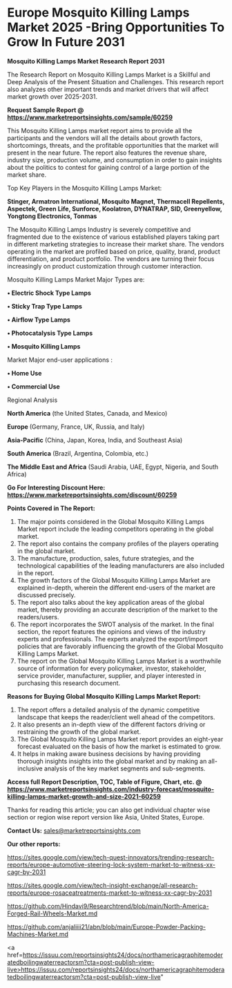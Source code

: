 # Europe Mosquito Killing Lamps Market 2025 -Bring Opportunities To Grow In Future 2031

<strong>Mosquito Killing Lamps Market Research Report 2031</strong>

The Research Report on Mosquito Killing Lamps Market is a Skillful and Deep Analysis of the Present Situation and Challenges. This research report also analyzes other important trends and market drivers that will affect market growth over 2025-2031.

<strong>Request Sample Report @ <a href=https://www.marketreportsinsights.com/sample/60259>https://www.marketreportsinsights.com/sample/60259</a></strong>

This Mosquito Killing Lamps market report aims to provide all the participants and the vendors will all the details about growth factors, shortcomings, threats, and the profitable opportunities that the market will present in the near future. The report also features the revenue share, industry size, production volume, and consumption in order to gain insights about the politics to contest for gaining control of a large portion of the market share.

Top Key Players in the Mosquito Killing Lamps Market:

<strong>Stinger, Armatron International, Mosquito Magnet, Thermacell Repellents, Aspectek, Green Life, Sunforce, Koolatron, DYNATRAP, SID, Greenyellow, Yongtong Electronics, Tonmas</strong>

The Mosquito Killing Lamps Industry is severely competitive and fragmented due to the existence of various established players taking part in different marketing strategies to increase their market share. The vendors operating in the market are profiled based on price, quality, brand, product differentiation, and product portfolio. The vendors are turning their focus increasingly on product customization through customer interaction.

Mosquito Killing Lamps Market Major Types are:

<strong>• Electric Shock Type Lamps

• Sticky Trap Type Lamps

• Airflow Type Lamps

• Photocatalysis Type Lamps

• Mosquito Killing Lamps</strong>

Market Major end-user applications :

<strong>• Home Use

• Commercial Use</strong>

Regional Analysis

</u><strong><b>North America</b></strong> (the United States, Canada, and Mexico)

<strong><b>Europe </b></strong>(Germany, France, UK, Russia, and Italy)

<strong><b>Asia-Pacific</b></strong> (China, Japan, Korea, India, and Southeast Asia)

<strong><b>South America</b></strong> (Brazil, Argentina, Colombia, etc.)

<strong><b>The Middle East and Africa</b></strong> (Saudi Arabia, UAE, Egypt, Nigeria, and South Africa)

<strong>Go For Interesting Discount Here: <a href=https://www.marketreportsinsights.com/discount/60259>https://www.marketreportsinsights.com/discount/60259</a></strong>

<strong>Points Covered in The Report:</strong>
<ol>
  <li>The major points considered in the Global Mosquito Killing Lamps Market report include the leading competitors operating in the global market.</li>
  <li>The report also contains the company profiles of the players operating in the global market.</li>
  <li>The manufacture, production, sales, future strategies, and the technological capabilities of the leading manufacturers are also included in the report.</li>
  <li>The growth factors of the Global Mosquito Killing Lamps Market are explained in-depth, wherein the different end-users of the market are discussed precisely.</li>
  <li>The report also talks about the key application areas of the global market, thereby providing an accurate description of the market to the readers/users.</li>
  <li>The report incorporates the SWOT analysis of the market. In the final section, the report features the opinions and views of the industry experts and professionals. The experts analyzed the export/import policies that are favorably influencing the growth of the Global Mosquito Killing Lamps Market.</li>
  <li>The report on the Global Mosquito Killing Lamps Market is a worthwhile source of information for every policymaker, investor, stakeholder, service provider, manufacturer, supplier, and player interested in purchasing this research document.</li>
</ol>
<strong>Reasons for Buying Global Mosquito Killing Lamps Market Report:</strong>

<ol>
  <li>The report offers a detailed analysis of the dynamic competitive landscape that keeps the reader/client well ahead of the competitors.</li>
  <li>It also presents an in-depth view of the different factors driving or restraining the growth of the global market.</li>
  <li>The Global Mosquito Killing Lamps Market report provides an eight-year forecast evaluated on the basis of how the market is estimated to grow.</li>
  <li>It helps in making aware business decisions by having providing thorough insights insights into the global market and by making an all-inclusive analysis of the key market segments and sub-segments.</li>
</ol>
<strong>Access full Report Description, TOC, Table of Figure, Chart, etc. @ <a href=https://www.marketreportsinsights.com/industry-forecast/mosquito-killing-lamps-market-growth-and-size-2021-60259>https://www.marketreportsinsights.com/industry-forecast/mosquito-killing-lamps-market-growth-and-size-2021-60259</a></strong>


Thanks for reading this article; you can also get individual chapter wise section or region wise report version like Asia, United States, Europe.

<strong>Contact Us:</strong>
sales@marketreportsinsights.com

<strong>Our other reports:</strong>

<a href=https://sites.google.com/view/tech-quest-innovators/trending-research-reports/europe-automotive-steering-lock-system-market-to-witness-xx-cagr-by-2031>https://sites.google.com/view/tech-quest-innovators/trending-research-reports/europe-automotive-steering-lock-system-market-to-witness-xx-cagr-by-2031</a>

<a href=https://sites.google.com/view/tech-insight-exchange/all-research-reports/europe-rosaceatreatments-market-to-witness-xx-cagr-by-2031>https://sites.google.com/view/tech-insight-exchange/all-research-reports/europe-rosaceatreatments-market-to-witness-xx-cagr-by-2031</a>

<a href=https://github.com/Hindavi9/Researchtrend/blob/main/North-America-Forged-Rail-Wheels-Market.md>https://github.com/Hindavi9/Researchtrend/blob/main/North-America-Forged-Rail-Wheels-Market.md</a>

<a href=https://github.com/anjaliiii21/abn/blob/main/Europe-Powder-Packing-Machines-Market.md>https://github.com/anjaliiii21/abn/blob/main/Europe-Powder-Packing-Machines-Market.md</a>

<a href=https://issuu.com/reportsinsights24/docs/northamericagraphitemoderatedboilingwaterreactorsm?cta=post-publish-view-live>https://issuu.com/reportsinsights24/docs/northamericagraphitemoderatedboilingwaterreactorsm?cta=post-publish-view-live</a>"
